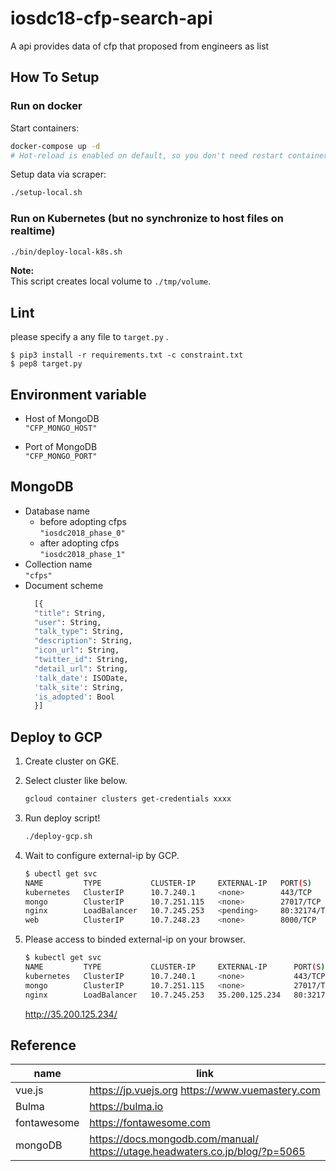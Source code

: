 # iosdc18-cfp-search-api

A api provides data of cfp that proposed from engineers as list

## How To Setup

### Run on docker

Start containers:

```bash
docker-compose up -d
# Hot-reload is enabled on default, so you don't need restart containers in most case.
```

Setup data via scraper:

```bash
./setup-local.sh
```

### Run on Kubernetes (but no synchronize to host files on realtime)

```bash
./bin/deploy-local-k8s.sh
```

**Note:**  
This script creates local volume to `./tmp/volume`.

## Lint

please specify a any file to `target.py` .
```
$ pip3 install -r requirements.txt -c constraint.txt
$ pep8 target.py
```

## Environment variable
* Host of MongoDB  
 `"CFP_MONGO_HOST"`
 
* Port of MongoDB  
 `"CFP_MONGO_PORT"`
 
## MongoDB
* Database name
  * before adopting cfps  
    `"iosdc2018_phase_0"`
  * after adopting cfps  
    `"iosdc2018_phase_1"`
* Collection name  
    `"cfps"`
* Document scheme
  ```python
    [{
    "title": String,
    "user": String,
    "talk_type": String,
    "description": String,
    "icon_url": String,
    "twitter_id": String,
    "detail_url": String,
    'talk_date': ISODate,
    'talk_site': String,
    'is_adopted': Bool
    }]
  ```

## Deploy to GCP

1. Create cluster on GKE.
2. Select cluster like below.
    ```sh
    gcloud container clusters get-credentials xxxx
    ```

3. Run deploy script!

    ```sh
    ./deploy-gcp.sh
    ```
4. Wait to configure external-ip by GCP.
    ```sh
    $ ubectl get svc
    NAME         TYPE           CLUSTER-IP     EXTERNAL-IP   PORT(S)        AGE
    kubernetes   ClusterIP      10.7.240.1     <none>        443/TCP        7m
    mongo        ClusterIP      10.7.251.115   <none>        27017/TCP      10s
    nginx        LoadBalancer   10.7.245.253   <pending>     80:32174/TCP   9s
    web          ClusterIP      10.7.248.23    <none>        8000/TCP       9s
    ```

5. Please access to binded external-ip on your browser.
    ```sh
    $ kubectl get svc
    NAME         TYPE           CLUSTER-IP     EXTERNAL-IP      PORT(S)        AGE
    kubernetes   ClusterIP      10.7.240.1     <none>           443/TCP        9m
    mongo        ClusterIP      10.7.251.115   <none>           27017/TCP      2m
    nginx        LoadBalancer   10.7.245.253   35.200.125.234   80:32174/TCP   1m
    ```

    http://35.200.125.234/

## Reference

| name | link |
|-------|-------|
|vue.js | https://jp.vuejs.org https://www.vuemastery.com |
|Bulma | https://bulma.io |
| fontawesome | https://fontawesome.com |
| mongoDB | https://docs.mongodb.com/manual/ https://utage.headwaters.co.jp/blog/?p=5065 |
